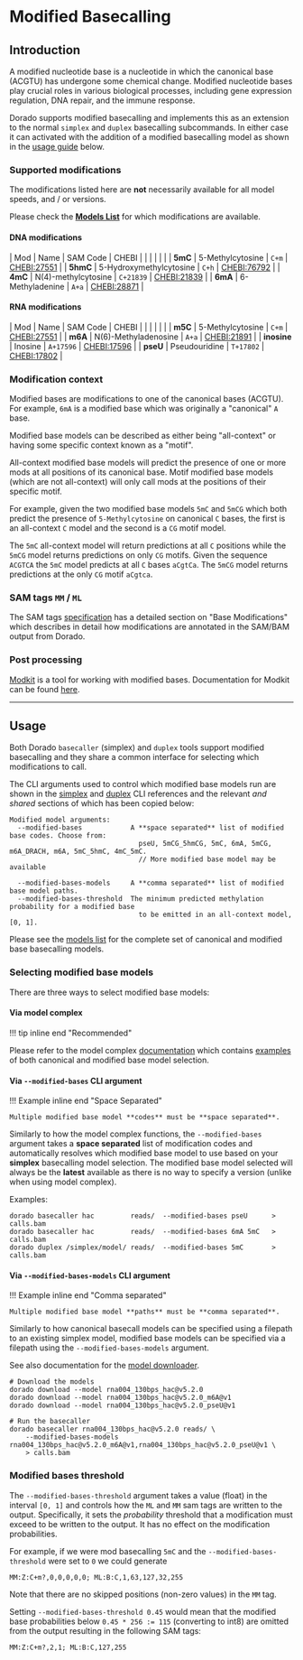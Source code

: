 # Modified Basecalling

## Introduction

A modified nucleotide base is a nucleotide in which the canonical base (ACGTU)
has undergone some chemical change. Modified nucleotide bases play crucial roles
in various biological processes, including gene expression regulation, DNA repair,
and the immune response.

Dorado supports modified basecalling and implements this as an extension to the
normal `simplex` and `duplex` basecalling subcommands. In either case it can activated with
the addition of a modified basecalling model as shown in the [usage guide](#usage) below.

### Supported modifications

The modifications listed here are **not** necessarily available for all model speeds, and / or versions.

Please check the **[Models List]({{find("list")}})** for which modifications are available.

#### DNA modifications

| Mod | Name | SAM Code | CHEBI |
|     |      |          |       |
| **5mC**  | 5-Methylcytosine        | `C+m`     | [CHEBI:27551](https://www.ebi.ac.uk/chebi/searchId.do?chebiId=CHEBI:27551) |
| **5hmC** | 5-Hydroxymethylcytosine | `C+h`     | [CHEBI:76792](https://www.ebi.ac.uk/chebi/searchId.do?chebiId=CHEBI:76792) |
| **4mC**  | N(4)-methylcytosine     | `C+21839` | [CHEBI:21839](https://www.ebi.ac.uk/chebi/searchId.do?chebiId=CHEBI:21839) |
| **6mA**  | 6-Methyladenine         | `A+a`     | [CHEBI:28871](https://www.ebi.ac.uk/chebi/searchId.do?chebiId=CHEBI:28871) |

#### RNA modifications

| Mod | Name | SAM Code | CHEBI |
|     |      |          |       |
| **m5C**     | 5-Methylcytosine     | `C+m`     | [CHEBI:27551](https://www.ebi.ac.uk/chebi/searchId.do?chebiId=CHEBI:27551) |
| **m6A**     | N(6)-Methyladenosine | `A+a`     | [CHEBI:21891](https://www.ebi.ac.uk/chebi/searchId.do?chebiId=CHEBI:21891) |
| **inosine** | Inosine              | `A+17596` | [CHEBI:17596](https://www.ebi.ac.uk/chebi/searchId.do?chebiId=CHEBI:17596) |
| **pseU**    | Pseudouridine        | `T+17802` | [CHEBI:17802](https://www.ebi.ac.uk/chebi/searchId.do?chebiId=CHEBI:17802) |

### Modification context

Modified bases are modifications to one of the canonical bases (ACGTU).
For example, `6mA` is a modified base which was originally a "canonical" `A` base.

Modified base models can be described as either being "all-context" or having some specific
context known as a "motif".

All-context modified base models will predict the presence of one or more mods at all
positions of its canonical base. Motif modified base models (which are not all-context)
will only call mods at the positions of their specific motif.

For example, given the two modified base models `5mC` and `5mCG` which both predict
the presence of `5-Methylcytosine` on canonical `C` bases, the first is an all-context
`C` model and the second is a `CG` motif model.

The `5mC` all-context model will return predictions at all `C` positions while the `5mCG` model
returns predictions on only `CG` motifs. Given the sequence `ACGTCA` the `5mC` model
predicts at all `C` bases `aCgtCa`. The `5mCG` model returns predictions at the only `CG`
motif `aCgtca`.

### SAM tags `MM` / `ML`

The SAM tags [specification](https://samtools.github.io/hts-specs/SAMtags.pdf) has a detailed
section on "Base Modifications" which describes in detail how modifications are annotated in
the SAM/BAM output from Dorado.

### Post processing

[Modkit](https://github.com/nanoporetech/modkit) is a tool for working with modified bases.
Documentation for Modkit can be found [here](https://nanoporetech.github.io/modkit/).

---

## Usage

Both Dorado `basecaller` (simplex) and `duplex` tools support modified basecalling
and they share a common interface for selecting which modifications to call.

The CLI arguments used to control which modified base models run are shown in the [simplex]({{find("simplex")}}#cli-reference)
and [duplex]({{find("duplex")}}#cli-reference) CLI references and the relevant *and shared* sections of which has been copied below:

```text
Modified model arguments:
  --modified-bases            A **space separated** list of modified base codes. Choose from:
                                pseU, 5mCG_5hmCG, 5mC, 6mA, 5mCG, m6A_DRACH, m6A, 5mC_5hmC, 4mC_5mC.
                                // More modified base model may be available

  --modified-bases-models     A **comma separated** list of modified base model paths.
  --modified-bases-threshold  The minimum predicted methylation probability for a modified base
                                to be emitted in an all-context model, [0, 1].
```

Please see the [models list]({{find("list")}}) for the complete set of canonical and modified base
basecalling models.

### Selecting modified base models

There are three ways to select modified base models:

#### Via model complex

!!! tip inline end  "Recommended"

Please refer to the model complex [documentation]({{find("complex")}})
which contains [examples]({{find("complex")}}#examples-of-model-complexes) of both canonical
and modified base model selection.

#### Via `--modified-bases` CLI argument

!!! Example inline end "Space Separated"

    Multiple modified base model **codes** must be **space separated**.

Similarly to how the model complex functions, the `--modified-bases` argument takes a **space separated**
list of modification codes and automatically resolves which modified base model to use based on your **simplex**
basecalling model selection. The modified base model selected will always be the **latest** available
as there is no way to specify a version (unlike when using model complex).

Examples:

```dorado
dorado basecaller hac         reads/  --modified-bases pseU      > calls.bam
dorado basecaller hac         reads/  --modified-bases 6mA 5mC   > calls.bam
dorado duplex /simplex/model/ reads/  --modified-bases 5mC       > calls.bam
```

#### Via `--modified-bases-models` CLI argument

!!! Example inline end "Comma separated"

    Multiple modified base model **paths** must be **comma separated**.

Similarly to how canonical basecall models can be specified using a filepath to an
existing simplex model, modified base models can be specified via a filepath using the
`--modified-bases-models` argument.

See also documentation for the [model downloader]({{find("downloader")}}).

```dorado
# Download the models
dorado download --model rna004_130bps_hac@v5.2.0
dorado download --model rna004_130bps_hac@v5.2.0_m6A@v1
dorado download --model rna004_130bps_hac@v5.2.0_pseU@v1

# Run the basecaller
dorado basecaller rna004_130bps_hac@v5.2.0 reads/ \
    --modified-bases-models rna004_130bps_hac@v5.2.0_m6A@v1,rna004_130bps_hac@v5.2.0_pseU@v1 \
    > calls.bam
```

### Modified bases threshold

The `--modified-bases-threshold` argument takes a value (float) in the interval `[0, 1]`
and controls how the `ML` and `MM` sam tags are written to the output.
Specifically, it sets the *probability* threshold that a modification must exceed
to be written to the output. It has no effect on the modification probabilities.

For example, if we were mod basecalling `5mC` and the `--modified-bases-threshold` were set to `0`
we could generate

```text
MM:Z:C+m?,0,0,0,0,0; ML:B:C,1,63,127,32,255
```

Note that there are no skipped positions (non-zero values) in the `MM` tag.

Setting `--modified-bases-threshold 0.45` would mean that the modified base probabilities below
`0.45 * 256 := 115` (converting to int8) are omitted from the output resulting in the
following SAM tags:

```text
MM:Z:C+m?,2,1; ML:B:C,127,255
```
